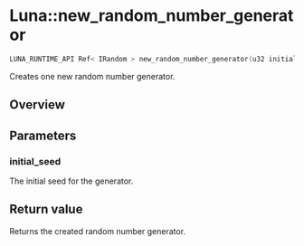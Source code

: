 # Luna::new_random_number_generator

```c++
LUNA_RUNTIME_API Ref< IRandom > new_random_number_generator(u32 initial_seed)
```

Creates one new random number generator. 

## Overview


## Parameters
### initial_seed
The initial seed for the generator. 

## Return value
Returns the created random number generator. 

